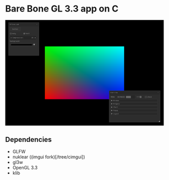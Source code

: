 Bare Bone GL 3.3 app on C
=========================

![](screen.png)

Dependencies
------------

 * GLFW
 * nuklear ((imgui fork)[/tree/cimgui])
 * gl3w
 * OpenGL 3.3
 * klib

